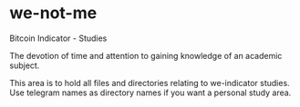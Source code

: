 # we-not-me
Bitcoin Indicator - Studies

The devotion of time and attention to gaining knowledge of an academic subject.

This area is to hold all files and directories relating to we-indicator studies.
Use telegram names as directory names if you want a personal study area.

